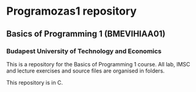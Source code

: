 # Programozas1 repository
## Basics of Programming 1 (BMEVIHIAA01)
### Budapest University of Technology and Economics

This is a repository for the Basics of Programming 1 course. All lab, IMSC and lecture exercises and source files are organised in folders.

This repository is in C.
